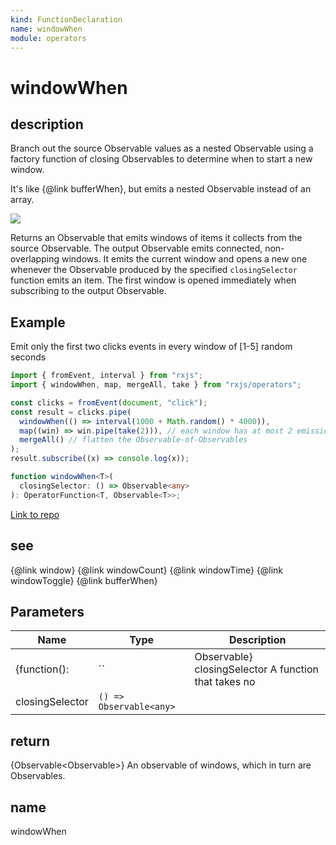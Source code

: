 ```yaml
---
kind: FunctionDeclaration
name: windowWhen
module: operators
---
```


# windowWhen

## description

Branch out the source Observable values as a nested Observable using a
factory function of closing Observables to determine when to start a new
window.

<span class="informal">It's like {@link bufferWhen}, but emits a nested
Observable instead of an array.</span>

![](windowWhen.png)

Returns an Observable that emits windows of items it collects from the source
Observable. The output Observable emits connected, non-overlapping windows.
It emits the current window and opens a new one whenever the Observable
produced by the specified `closingSelector` function emits an item. The first
window is opened immediately when subscribing to the output Observable.

## Example

Emit only the first two clicks events in every window of [1-5] random seconds

```ts
import { fromEvent, interval } from "rxjs";
import { windowWhen, map, mergeAll, take } from "rxjs/operators";

const clicks = fromEvent(document, "click");
const result = clicks.pipe(
  windowWhen(() => interval(1000 + Math.random() * 4000)),
  map((win) => win.pipe(take(2))), // each window has at most 2 emissions
  mergeAll() // flatten the Observable-of-Observables
);
result.subscribe((x) => console.log(x));
```

```ts
function windowWhen<T>(
  closingSelector: () => Observable<any>
): OperatorFunction<T, Observable<T>>;
```

[Link to repo](https://github.com/ReactiveX/rxjs/blob/master/src/internal/operators/windowWhen.ts#L53-L57)

## see

{@link window}
{@link windowCount}
{@link windowTime}
{@link windowToggle}
{@link bufferWhen}

## Parameters

| Name            | Type                    | Description                                          |
| --------------- | ----------------------- | ---------------------------------------------------- |
| {function():    | ``                      | Observable} closingSelector A function that takes no |
| closingSelector | `() => Observable<any>` |                                                      |

## return

{Observable<Observable<T>>} An observable of windows, which in turn
are Observables.

## name

windowWhen
